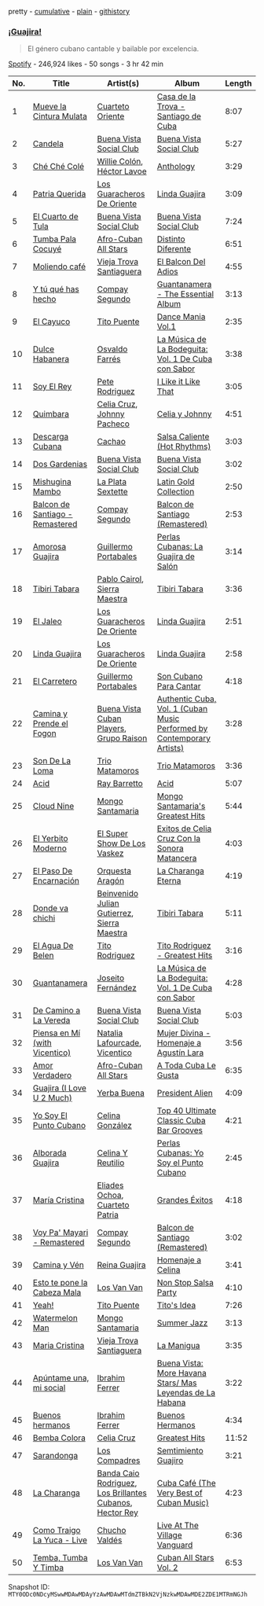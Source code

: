 pretty - [cumulative](/playlists/cumulative/37i9dQZF1DWV5sGFwUJeqR.md) - [plain](/playlists/plain/37i9dQZF1DWV5sGFwUJeqR) - [githistory](https://github.githistory.xyz/mackorone/spotify-playlist-archive/blob/main/playlists/plain/37i9dQZF1DWV5sGFwUJeqR)

### [¡Guajira!](https://open.spotify.com/playlist/37i9dQZF1DWV5sGFwUJeqR)

> El género cubano cantable y bailable por excelencia.

[Spotify](https://open.spotify.com/user/spotify) - 246,924 likes - 50 songs - 3 hr 42 min

| No. | Title | Artist(s) | Album | Length |
|---|---|---|---|---|
| 1 | [Mueve la Cintura Mulata](https://open.spotify.com/track/2OQnzGYIOhcyWkfzckNPp5) | [Cuarteto Oriente](https://open.spotify.com/artist/4dM3KAy2W0sGQ8SuVapYHb) | [Casa de la Trova \- Santiago de Cuba](https://open.spotify.com/album/0GZUZoUv9uZyfdK35z6zwb) | 8:07 |
| 2 | [Candela](https://open.spotify.com/track/7F9x0IsqvqlygaNseNE8Zx) | [Buena Vista Social Club](https://open.spotify.com/artist/11kBu957KTYoAltZHDm8gW) | [Buena Vista Social Club](https://open.spotify.com/album/6qeYhdDR0FH7IvvArQlMuW) | 5:27 |
| 3 | [Ché Ché Colé](https://open.spotify.com/track/0yE5Uqw60fj0pGpsvtDnDQ) | [Willie Colón](https://open.spotify.com/artist/7x5Slu7yTE5icZjNsc3OzW), [Héctor Lavoe](https://open.spotify.com/artist/7opp16lU7VM3l2WBdGMYHP) | [Anthology](https://open.spotify.com/album/27RB4wbSSei1uyDJfrsxT2) | 3:29 |
| 4 | [Patria Querida](https://open.spotify.com/track/084MmcyzbUTjXmrpidljhK) | [Los Guaracheros De Oriente](https://open.spotify.com/artist/0BzFtDQ64uQV9fjIu1XVom) | [Linda Guajira](https://open.spotify.com/album/7uP2wJQppJlcVEC2v4oHEd) | 3:09 |
| 5 | [El Cuarto de Tula](https://open.spotify.com/track/6l3vrve8rNPGi1rm64lPEf) | [Buena Vista Social Club](https://open.spotify.com/artist/11kBu957KTYoAltZHDm8gW) | [Buena Vista Social Club](https://open.spotify.com/album/6qeYhdDR0FH7IvvArQlMuW) | 7:24 |
| 6 | [Tumba Pala Cocuyé](https://open.spotify.com/track/7uVj4nqvLx0C46qMlO4QHN) | [Afro\-Cuban All Stars](https://open.spotify.com/artist/5cvnQ2gtwZraxeE99Y8aOg) | [Distinto Diferente](https://open.spotify.com/album/2kl855ZMdAahbnFkiEJoc1) | 6:51 |
| 7 | [Moliendo café](https://open.spotify.com/track/4jM0v4ReOQh5RntXfiG3NN) | [Vieja Trova Santiaguera](https://open.spotify.com/artist/2t7ndReOwR0bTqTaDxYa9G) | [El Balcon Del Adios](https://open.spotify.com/album/6RrE499bQ4sEOT81yuqUIM) | 4:55 |
| 8 | [Y tú qué has hecho](https://open.spotify.com/track/3qilMIgzZK8p5J8fNsFQzB) | [Compay Segundo](https://open.spotify.com/artist/2wpr4ILskkRzPBGodmbMs1) | [Guantanamera \- The Essential Album](https://open.spotify.com/album/4W6m2GSdqjaJET161icuDU) | 3:13 |
| 9 | [El Cayuco](https://open.spotify.com/track/3j05qtcQlRIVF0a2DOoO68) | [Tito Puente](https://open.spotify.com/artist/6SPpCqM8gOzrtICAxN5NuX) | [Dance Mania Vol.1](https://open.spotify.com/album/1XjabdmwipT62cLSZV45SU) | 2:35 |
| 10 | [Dulce Habanera](https://open.spotify.com/track/6ijh9JrrEYvXsVl45ohmgJ) | [Osvaldo Farrés](https://open.spotify.com/artist/5ThTreQSco0IwxQRm8mbGA) | [La Música de La Bodeguita: Vol\. 1 De Cuba con Sabor](https://open.spotify.com/album/4zU5ji5KJmtovm3pgEsCGc) | 3:38 |
| 11 | [Soy El Rey](https://open.spotify.com/track/1pyKmZRflwwY85QnNcRXgv) | [Pete Rodriguez](https://open.spotify.com/artist/76KY8JsK3XMQkjDiRZVprS) | [I Like it Like That](https://open.spotify.com/album/5ajgzwc62KbNQl9Xrv6ReQ) | 3:05 |
| 12 | [Quimbara](https://open.spotify.com/track/3GDna1GrUkkjZTaoysolGQ) | [Celia Cruz](https://open.spotify.com/artist/2weA6hhVqTIN2gSn9PUB9U), [Johnny Pacheco](https://open.spotify.com/artist/09947uhj2ZwU9mFXK5v50o) | [Celia y Johnny](https://open.spotify.com/album/3ETmy7JfoqlvAwVg1sopmg) | 4:51 |
| 13 | [Descarga Cubana](https://open.spotify.com/track/5zc2m1mCHseqrvjCDIcQTY) | [Cachao](https://open.spotify.com/artist/1Qa5p9ajnRIvq7bfsdtzqQ) | [Salsa Caliente \(Hot Rhythms\)](https://open.spotify.com/album/4ZsTBgwdo7Mb1UYOYM9aJB) | 3:03 |
| 14 | [Dos Gardenias](https://open.spotify.com/track/6XPnsGksSwjcQXX7nfO5Wu) | [Buena Vista Social Club](https://open.spotify.com/artist/11kBu957KTYoAltZHDm8gW) | [Buena Vista Social Club](https://open.spotify.com/album/6qeYhdDR0FH7IvvArQlMuW) | 3:02 |
| 15 | [Mishugina Mambo](https://open.spotify.com/track/4tblDuwg3we3mNlReAVnpp) | [La Plata Sextette](https://open.spotify.com/artist/03WWStprwg54aetkrwgt6A) | [Latin Gold Collection](https://open.spotify.com/album/2pzdf0dvm1GWlLwNzCFUik) | 2:50 |
| 16 | [Balcon de Santiago \- Remastered](https://open.spotify.com/track/2lGogaTTvs0Yp6W5qz7KEX) | [Compay Segundo](https://open.spotify.com/artist/2wpr4ILskkRzPBGodmbMs1) | [Balcon de Santiago \(Remastered\)](https://open.spotify.com/album/06UNPwH0HuHZqPjp3Cl8hw) | 2:53 |
| 17 | [Amorosa Guajira](https://open.spotify.com/track/5fHVlc1CeEnZIY8H1dRJeH) | [Guillermo Portabales](https://open.spotify.com/artist/5tU4QY77fd3PavzBZvM3bJ) | [Perlas Cubanas: La Guajira de Salón](https://open.spotify.com/album/2Biey1UqsHvQtI3RnT1BrK) | 3:14 |
| 18 | [Tibiri Tabara](https://open.spotify.com/track/0swco7My7R9oQKZosgEYLI) | [Pablo Cairol](https://open.spotify.com/artist/1zkTpx5AeaqMSfzUnPTNj6), [Sierra Maestra](https://open.spotify.com/artist/04azg2bFlSz46nOe03VY2w) | [Tibiri Tabara](https://open.spotify.com/album/1gXkoDxNDrTKLApkn9piWI) | 3:36 |
| 19 | [El Jaleo](https://open.spotify.com/track/1Xzs5rTsW3pu6rkRxWnuDZ) | [Los Guaracheros De Oriente](https://open.spotify.com/artist/0BzFtDQ64uQV9fjIu1XVom) | [Linda Guajira](https://open.spotify.com/album/7uP2wJQppJlcVEC2v4oHEd) | 2:51 |
| 20 | [Linda Guajira](https://open.spotify.com/track/5NoSDAwQwiNgP0TV8WsEXM) | [Los Guaracheros De Oriente](https://open.spotify.com/artist/0BzFtDQ64uQV9fjIu1XVom) | [Linda Guajira](https://open.spotify.com/album/7uP2wJQppJlcVEC2v4oHEd) | 2:58 |
| 21 | [El Carretero](https://open.spotify.com/track/5UxSH2QqmPlfeoqspQVZEA) | [Guillermo Portabales](https://open.spotify.com/artist/5tU4QY77fd3PavzBZvM3bJ) | [Son Cubano Para Cantar](https://open.spotify.com/album/4QIpeZWyufZKw0C9AEJES2) | 4:18 |
| 22 | [Camina y Prende el Fogon](https://open.spotify.com/track/1ww1luAO5YeMipK9KeWzGA) | [Buena Vista Cuban Players](https://open.spotify.com/artist/5WnDeByGnh4ktFdFCjDFM7), [Grupo Raison](https://open.spotify.com/artist/5xobK7arGuQBCn0uaMB4qn) | [Authentic Cuba, Vol\. 1 \(Cuban Music Performed by Contemporary Artists\)](https://open.spotify.com/album/3f3N3tLeWhiaVFkof4CknN) | 3:28 |
| 23 | [Son De La Loma](https://open.spotify.com/track/2if9Xa1Z5JR6OcRg1wG62x) | [Trio Matamoros](https://open.spotify.com/artist/49J2FQGwlcwdE3AHT2PSOW) | [Trio Matamoros](https://open.spotify.com/album/4iFvToxcoqN9n8sPgeSjFk) | 3:36 |
| 24 | [Acid](https://open.spotify.com/track/2hspCATOKb9llyIeMik89G) | [Ray Barretto](https://open.spotify.com/artist/2h4ndKS2vRWeFLpq8ARu0D) | [Acid](https://open.spotify.com/album/1Kpl86iB5MWDc5shzyyW4L) | 5:07 |
| 25 | [Cloud Nine](https://open.spotify.com/track/7CRJV0qUMAxftqySiPazpK) | [Mongo Santamaria](https://open.spotify.com/artist/2oVwztjpHpJlAvlVVuqVa0) | [Mongo Santamaria's Greatest Hits](https://open.spotify.com/album/0iAuAgfu3aba2ebIBJ63P7) | 5:44 |
| 26 | [El Yerbito Moderno](https://open.spotify.com/track/3W221ijeCJrnnNjQ593EgG) | [El Super Show De Los Vaskez](https://open.spotify.com/artist/5RN0qzNnwv5WsXSNiDjuio) | [Exitos de Celia Cruz Con la Sonora Matancera](https://open.spotify.com/album/6nNpMhWkj1oQ2xgN7tNp12) | 4:03 |
| 27 | [El Paso De Encarnación](https://open.spotify.com/track/2N1K9fjMTgKd2qSmG7PJ8B) | [Orquesta Aragón](https://open.spotify.com/artist/2jXlqT8v9XIJnKQYRgLvSr) | [La Charanga Eterna](https://open.spotify.com/album/7wOFA3A9v0qNESJJls2Kix) | 4:19 |
| 28 | [Donde va chichi](https://open.spotify.com/track/0Fg0R1m3qr8UQY6PT94IWk) | [Beinvenido Julian Gutierrez](https://open.spotify.com/artist/5cmaggznBsq9uBybddy5g7), [Sierra Maestra](https://open.spotify.com/artist/04azg2bFlSz46nOe03VY2w) | [Tibiri Tabara](https://open.spotify.com/album/1gXkoDxNDrTKLApkn9piWI) | 5:11 |
| 29 | [El Agua De Belen](https://open.spotify.com/track/11oLtreX8mpLe7QwhBroMn) | [Tito Rodriguez](https://open.spotify.com/artist/10n4KkyM4UDt4pf9H4aDlS) | [Tito Rodriguez \- Greatest Hits](https://open.spotify.com/album/0STlCm7OuAFQvXctPFGO40) | 3:16 |
| 30 | [Guantanamera](https://open.spotify.com/track/6ek8f65UGCZaiIBcXkexlE) | [Joseito Fernández](https://open.spotify.com/artist/7ggrY9cEKx1pnl2lkqx4gu) | [La Música de La Bodeguita: Vol\. 1 De Cuba con Sabor](https://open.spotify.com/album/4zU5ji5KJmtovm3pgEsCGc) | 4:28 |
| 31 | [De Camino a La Vereda](https://open.spotify.com/track/6rIKdzOQjc2Pv7p0GJYA5c) | [Buena Vista Social Club](https://open.spotify.com/artist/11kBu957KTYoAltZHDm8gW) | [Buena Vista Social Club](https://open.spotify.com/album/6qeYhdDR0FH7IvvArQlMuW) | 5:03 |
| 32 | [Piensa en Mí \(with Vicentico\)](https://open.spotify.com/track/18FDZomlMoJ1pcY1v44Tjn) | [Natalia Lafourcade](https://open.spotify.com/artist/1hcdI2N1023RvSwLzTtdsp), [Vicentico](https://open.spotify.com/artist/25THA9HUHoxpCT4LBp7UsZ) | [Mujer Divina \- Homenaje a Agustín Lara](https://open.spotify.com/album/3IwQTuKlyYUjH5foI0gACh) | 3:56 |
| 33 | [Amor Verdadero](https://open.spotify.com/track/08kX31cCxt2qVNrp5qNZB9) | [Afro\-Cuban All Stars](https://open.spotify.com/artist/5cvnQ2gtwZraxeE99Y8aOg) | [A Toda Cuba Le Gusta](https://open.spotify.com/album/6Fd6bROjkr6wkG1AUeZir7) | 6:35 |
| 34 | [Guajira \(I Love U 2 Much\)](https://open.spotify.com/track/5lQCYm9wTxbRgvrNNwN9xu) | [Yerba Buena](https://open.spotify.com/artist/024R83OqqR3AgPjYc3QtyT) | [President Alien](https://open.spotify.com/album/6iXN0n421mEm5R1tpznHkx) | 4:09 |
| 35 | [Yo Soy El Punto Cubano](https://open.spotify.com/track/4RdyVi6QQ4Wsw5gMFCmu8C) | [Celina González](https://open.spotify.com/artist/5BUmeRrdK430O2X5PEZ2fM) | [Top 40 Ultimate Classic Cuba Bar Grooves](https://open.spotify.com/album/00Kz9FC4KT6JVzBl4hqIsX) | 4:21 |
| 36 | [Alborada Guajira](https://open.spotify.com/track/6CM95nGal4N6ZVOcNnbRUN) | [Celina Y Reutilio](https://open.spotify.com/artist/5vah85L323LvoowZhyAMhD) | [Perlas Cubanas: Yo Soy el Punto Cubano](https://open.spotify.com/album/1s1ejhmndRkAGJMBbiVuG8) | 2:45 |
| 37 | [María Cristina](https://open.spotify.com/track/279TPEj1lcIEBaRQ4DH6IX) | [Eliades Ochoa](https://open.spotify.com/artist/0hXHTWhBUEpkyHJ0GnghEH), [Cuarteto Patria](https://open.spotify.com/artist/4Ui5j0V10gw9x6KF7yiGSG) | [Grandes Éxitos](https://open.spotify.com/album/0MLWqckYFaqCJ0bHe5BTL1) | 4:18 |
| 38 | [Voy Pa' Mayari \- Remastered](https://open.spotify.com/track/6nbJktppBItTHc663Lxf9l) | [Compay Segundo](https://open.spotify.com/artist/2wpr4ILskkRzPBGodmbMs1) | [Balcon de Santiago \(Remastered\)](https://open.spotify.com/album/06UNPwH0HuHZqPjp3Cl8hw) | 3:02 |
| 39 | [Camina y Vén](https://open.spotify.com/track/1nMzT1lLfDCjeyYQhy4gAZ) | [Reina Guajira](https://open.spotify.com/artist/3zh2wFNtklqHrWWGWjpkqs) | [Homenaje a Celina](https://open.spotify.com/album/2ArukGigPaHnOryEAPoI9A) | 3:41 |
| 40 | [Esto te pone la Cabeza Mala](https://open.spotify.com/track/3zpPox6fuNguDVxRjSoBaJ) | [Los Van Van](https://open.spotify.com/artist/4B5PkQ1wMjo1siTN9yD9Ds) | [Non Stop Salsa Party](https://open.spotify.com/album/253waM1zJiqymABmxfZ1Sf) | 4:10 |
| 41 | [Yeah!](https://open.spotify.com/track/24cOWyNs4aTr4Ol1dtXhh8) | [Tito Puente](https://open.spotify.com/artist/6SPpCqM8gOzrtICAxN5NuX) | [Tito's Idea](https://open.spotify.com/album/1kHWWswdYnqytKxTQS6rxE) | 7:26 |
| 42 | [Watermelon Man](https://open.spotify.com/track/76Nt0WXCweKdNqQwiqsylS) | [Mongo Santamaria](https://open.spotify.com/artist/2oVwztjpHpJlAvlVVuqVa0) | [Summer Jazz](https://open.spotify.com/album/1VuCANtzxz5NtmOD2x0y2e) | 3:13 |
| 43 | [Maria Cristina](https://open.spotify.com/track/6R9jgcolWRwvk6WLqzp27A) | [Vieja Trova Santiaguera](https://open.spotify.com/artist/2t7ndReOwR0bTqTaDxYa9G) | [La Manigua](https://open.spotify.com/album/0pTHZMeercs65EFh1FVvkh) | 3:35 |
| 44 | [Apúntame una, mi social](https://open.spotify.com/track/0iuQqUX7f1rFKx74XFQX9U) | [Ibrahim Ferrer](https://open.spotify.com/artist/5dss7E1Ph0KxuF1ULfAx4D) | [Buena Vista: More Havana Stars/ Mas Leyendas de La Habana](https://open.spotify.com/album/1xZevOPyaTojnTVzJfXyp2) | 3:22 |
| 45 | [Buenos hermanos](https://open.spotify.com/track/3P6A9jmKbr2YGv0rPiYP5x) | [Ibrahim Ferrer](https://open.spotify.com/artist/5dss7E1Ph0KxuF1ULfAx4D) | [Buenos Hermanos](https://open.spotify.com/album/3AnXoBk77rOp2qkeHKRhrb) | 4:34 |
| 46 | [Bemba Colora](https://open.spotify.com/track/3q8ELvA6z4n8J6USDpCDFb) | [Celia Cruz](https://open.spotify.com/artist/2weA6hhVqTIN2gSn9PUB9U) | [Greatest Hits](https://open.spotify.com/album/5IXv0b4BurN8gMODQyqDlr) | 11:52 |
| 47 | [Sarandonga](https://open.spotify.com/track/04NBGzkr6XEeUs0syGS0ND) | [Los Compadres](https://open.spotify.com/artist/3yiQL6Y61mT9RjKIM65lMH) | [Semtimiento Guajiro](https://open.spotify.com/album/6TtqJ6BPlFklwqxzA1tbGz) | 3:21 |
| 48 | [La Charanga](https://open.spotify.com/track/1eI3JFc73k6RnwLwp4ld6b) | [Banda Caio Rodriguez](https://open.spotify.com/artist/3r3LCgq60jmbEQkEh2Q8aW), [Los Brillantes Cubanos](https://open.spotify.com/artist/0LcZ3t6cQtrE8IASQxDmcu), [Hector Rey](https://open.spotify.com/artist/3IfYZNt3tOmvN7HA3iNbGv) | [Cuba Café \(The Very Best of Cuban Music\)](https://open.spotify.com/album/6AcFLwyRVfDb0MubVagUdl) | 4:23 |
| 49 | [Como Traigo La Yuca \- Live](https://open.spotify.com/track/4ZMlEw8pXvHuwQwem5kpGF) | [Chucho Valdés](https://open.spotify.com/artist/27mRThsZ9K1BYmz0rioxwp) | [Live At The Village Vanguard](https://open.spotify.com/album/2S1w7Sc9NukidqKfpylJDX) | 6:36 |
| 50 | [Temba, Tumba Y Timba](https://open.spotify.com/track/0xzSgIVOg8ZjPCVvir36aO) | [Los Van Van](https://open.spotify.com/artist/4B5PkQ1wMjo1siTN9yD9Ds) | [Cuban All Stars Vol\. 2](https://open.spotify.com/album/0miSetdUZccRUKHH6M7OTf) | 6:53 |

Snapshot ID: `MTY0ODc0NDcyMSwwMDAwMDAyYzAwMDAwMTdmZTBkN2VjNzkwMDAwMDE2ZDE1MTRmNGJh`
